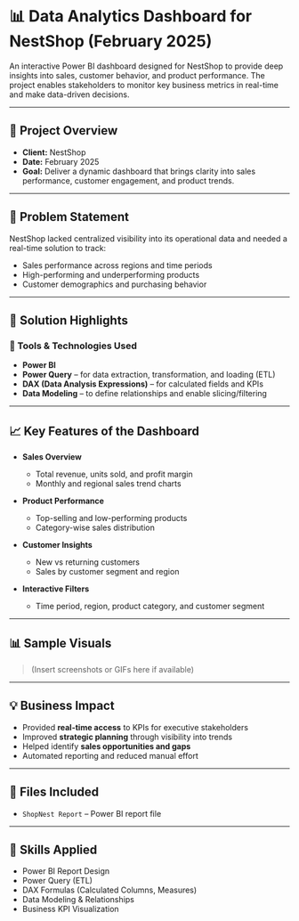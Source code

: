# 📊 Data Analytics Dashboard for NestShop (February 2025)

An interactive Power BI dashboard designed for NestShop to provide deep insights into sales, customer behavior, and product performance. The project enables stakeholders to monitor key business metrics in real-time and make data-driven decisions.

---

## 🚀 Project Overview

- **Client:** NestShop
- **Date:** February 2025
- **Goal:** Deliver a dynamic dashboard that brings clarity into sales performance, customer engagement, and product trends.

---

## 📌 Problem Statement

NestShop lacked centralized visibility into its operational data and needed a real-time solution to track:

- Sales performance across regions and time periods
- High-performing and underperforming products
- Customer demographics and purchasing behavior

---

## 🎯 Solution Highlights

### 🧩 Tools & Technologies Used

- **Power BI**  
- **Power Query** – for data extraction, transformation, and loading (ETL)  
- **DAX (Data Analysis Expressions)** – for calculated fields and KPIs  
- **Data Modeling** – to define relationships and enable slicing/filtering  

---

## 📈 Key Features of the Dashboard

- **Sales Overview**
  - Total revenue, units sold, and profit margin
  - Monthly and regional sales trend charts

- **Product Performance**
  - Top-selling and low-performing products
  - Category-wise sales distribution

- **Customer Insights**
  - New vs returning customers
  - Sales by customer segment and region

- **Interactive Filters**
  - Time period, region, product category, and customer segment

---

## 📊 Sample Visuals

> (Insert screenshots or GIFs here if available)

---

## 💡 Business Impact

- Provided **real-time access** to KPIs for executive stakeholders
- Improved **strategic planning** through visibility into trends
- Helped identify **sales opportunities and gaps**
- Automated reporting and reduced manual effort

---

## 📁 Files Included

- `ShopNest Report` – Power BI report file

---

## 🧠 Skills Applied

- Power BI Report Design
- Power Query (ETL)
- DAX Formulas (Calculated Columns, Measures)
- Data Modeling & Relationships
- Business KPI Visualization


